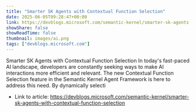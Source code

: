 ```yaml
---
title: "Smarter SK Agents with Contextual Function Selection"
date: 2025-06-05T09:28:47+00:00
link: https://devblogs.microsoft.com/semantic-kernel/smarter-sk-agents-with-contextual-function-selection
showShare: false
showReadTime: false
thumbnail: images/ai.png
tags: ["devblogs.microsoft.com"]
---
```

Smarter SK Agents with Contextual Function Selection In today's fast-paced AI landscape, developers are constantly seeking ways to make AI interactions more efficient and relevant. The new Contextual Function Selection feature in the Semantic Kernel Agent Framework is here to address this need. By dynamically selecti

- Link to article: https://devblogs.microsoft.com/semantic-kernel/smarter-sk-agents-with-contextual-function-selection